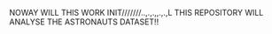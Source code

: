 NOWAY WILL THIS WORK INIT///////..,.,.,,.,.,L
THIS REPOSITORY WILL ANALYSE THE ASTRONAUTS DATASET!!
